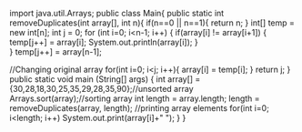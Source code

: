 import java.util.Arrays;
public class Main{
public static int removeDuplicates(int array[], int n){
if(n==0 || n==1){
return n;
}
int[] temp = new int[n];
int j = 0;
for (int i=0; i<n-1; i++)
{
if(array[i] != array[i+1])
{
    temp[j++] = array[i];
    System.out.println(array[i]);
}        
}
temp[j++] = array[n-1];

//Changing original array
for(int i=0; i<j; i++){
array[i] = temp[i];
}
return j;
}
public static void main (String[] args) {
int array[] = {30,28,18,30,25,35,29,28,35,90};//unsorted array
Arrays.sort(array);//sorting array
int length = array.length;
length = removeDuplicates(array, length);
//printing array elements
for(int i=0; i<length; i++)
System.out.print(array[i]+" ");
}
}
